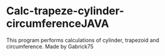 # Calc-trapeze-cylinder-circumferenceJAVA
This program performs calculations of cylinder, trapezoid and circumference.
        Made by Gabrick75
